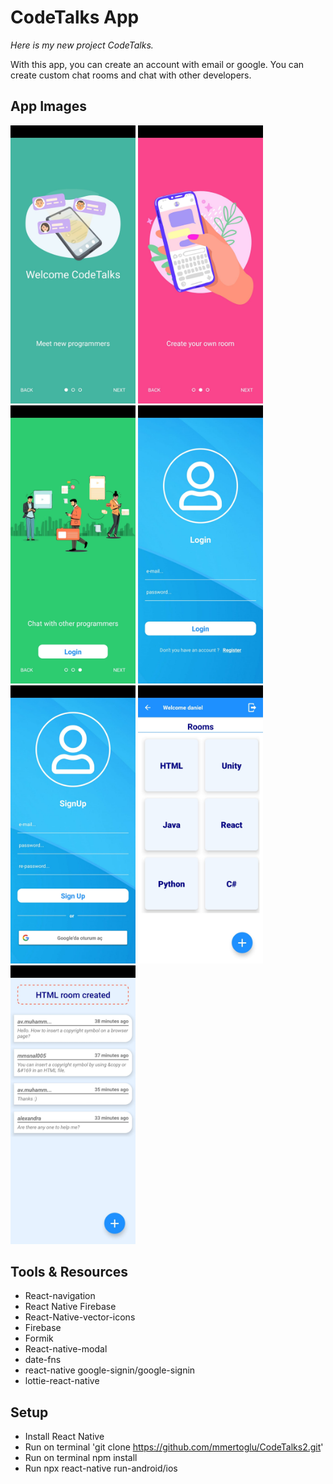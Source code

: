 # CodeTalks App

*Here is my new project CodeTalks.*

With this app, you can create an account with email or google. You can create custom chat rooms and chat with other developers.

## App Images 
<img src="https://github.com/mmertoglu/CodeTalks2/blob/master/CodeTalks2/src/screenshots/splash1.jpeg" width="200" /> <img src="https://github.com/mmertoglu/CodeTalks2/blob/master/CodeTalks2/src/screenshots/splash2.jpeg" width="200" /> 
<img src="https://github.com/mmertoglu/CodeTalks2/blob/master/CodeTalks2/src/screenshots/splash3.jpeg" width="200" />   <img src="https://github.com/mmertoglu/CodeTalks2/blob/master/CodeTalks2/src/screenshots/login.jpeg" width="200" /> 
<img src="https://github.com/mmertoglu/CodeTalks2/blob/master/CodeTalks2/src/screenshots/signup.jpeg" width="200" />     <img src="https://github.com/mmertoglu/CodeTalks2/blob/master/CodeTalks2/src/screenshots/rooms.jpeg" width="200" /> 
 <img src="https://github.com/mmertoglu/CodeTalks2/blob/master/CodeTalks2/src/screenshots/messages.jpeg" width="200" /> 
 
 
## Tools & Resources
* React-navigation
* React Native Firebase
* React-Native-vector-icons
* Firebase
* Formik
* React-native-modal
* date-fns
* react-native google-signin/google-signin
* lottie-react-native 

## Setup
* Install React Native
* Run on terminal 'git clone https://github.com/mmertoglu/CodeTalks2.git'
* Run on terminal npm install
* Run npx react-native run-android/ios
